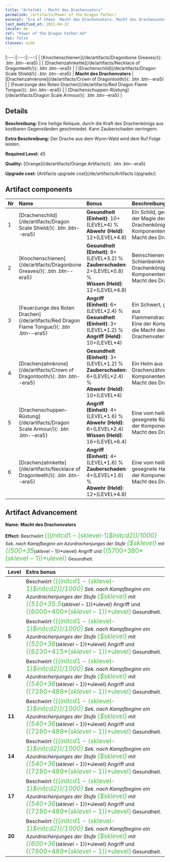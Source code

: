 ```yaml
---
title: "Artefakt - Macht des Drachenvaters"
permalink: /artifacts/Power of the Dragon Father/
excerpt: "Era of Chaos  Macht des Drachenvaters. Macht des Drachenvaters Eine heilige Reliquie, durch die Kraft des Drachenkönigs aus kostbaren Gegenständen geschmiedet. Kann Zauberschaden verringern."
last_modified_at: 2021-04-22
locale: de
ref: "Power of the Dragon Father.md"
toc: false
classes: wide
---
```


  |:---:|:---:|:---:| 
  | [Knochenschienen](/de/artifacts/Dragonbone Greaves/){: .btn .btn--era5} |   | [Drachenzahnkette](/de/artifacts/Necklace of Dragonteeth/){: .btn .btn--era5} | 
  | [Drachenschild](/de/artifacts/Dragon Scale Shield/){: .btn .btn--era5} | **Macht des Drachenvaters** | [Drachenzahnkrone](/de/artifacts/Crown of Dragontooth/){: .btn .btn--era5} | 
  | [Feuerzunge des Roten Drachen](/de/artifacts/Red Dragon Flame Tongue/){: .btn .btn--era5} |   | [Drachenschuppen-Rüstung](/de/artifacts/Dragon Scale Armour/){: .btn .btn--era5} | 


## Details

 **Beschreibung:** Eine heilige Reliquie, durch die Kraft des Drachenkönigs aus kostbaren Gegenständen geschmiedet. Kann Zauberschaden verringern.

 **Extra Beschreibung:** Der Drache aus dem Wynn-Wald wird dem Ruf Folge leisten.

 **Required Level:** 45

 **Quality:** [Orange](/de/artifacts/Orange Artifacts/){: .btn .btn--era5}

 **Upgrade cost:** [Artifacts upgrade cost](/de/artifacts/Artifacts Upgrade/)



## Artifact components

  | Nr |    Name    |   Bonus | Beschreibung | 
  |:---|:-----------|:--------|:------------| 
  | 1 | [Drachenschild](/de/artifacts/Dragon Scale Shield/){: .btn .btn--era5} | **Gesundheit (Einheit)**: 10+(LEVEL\*4) %<br/>**Abwehr (Held)**: 12+(LEVEL\*4.8) | Ein Schild, gesegnet mit der Magie des Drachenkönigs. Eine der Komponenten für die Macht des Drachenvaters. | 
  | 2 | [Knochenschienen](/de/artifacts/Dragonbone Greaves/){: .btn .btn--era5} | **Gesundheit (Einheit)**: 8+(LEVEL\*3.2) %<br/>**Zauberschaden**: 2+(LEVEL\*0.8) %<br/>**Wissen (Held)**: 12+(LEVEL\*4.8) | Beinschienen aus den Schienbeinknochen des Drachenkönigs. Eine der Komponenten für die Macht des Drachenvaters. | 
  | 3 | [Feuerzunge des Roten Drachen](/de/artifacts/Red Dragon Flame Tongue/){: .btn .btn--era5} | **Angriff (Einheit)**: 6+(LEVEL\*2.4) %<br/>**Gesundheit (Einheit)**: 3+(LEVEL\*1.2) %<br/>**Angriff (Held)**: 10+(LEVEL\*4) | Ein Schwert, geschmiedet aus Flammendrachenkristallen. Eine der Komponenten für die Macht des Drachenvaters. | 
  | 4 | [Drachenzahnkrone](/de/artifacts/Crown of Dragontooth/){: .btn .btn--era5} | **Gesundheit (Einheit)**: 3+(LEVEL\*1.2) %<br/>**Zauberschaden**: 6+(LEVEL\*2.4) %<br/>**Abwehr (Held)**: 10+(LEVEL\*4) | Ein Helm aus Drachenzähnen. Eine der Komponenten für die Macht des Drachenvaters. | 
  | 5 | [Drachenschuppen-Rüstung](/de/artifacts/Dragon Scale Armour/){: .btn .btn--era5} | **Angriff (Einheit)**: 4+(LEVEL\*1.6) %<br/>**Abwehr (Held)**: 6+(LEVEL\*2.4)<br/>**Wissen (Held)**: 16+(LEVEL\*6.4) | Eine vom heiligen Drachen gesegnete Rüstung. Eine der Komponenten für die Macht des Drachenvaters. | 
  | 6 | [Drachenzahnkette](/de/artifacts/Necklace of Dragonteeth/){: .btn .btn--era5} | **Angriff (Einheit)**: 4+(LEVEL\*1.6) %<br/>**Zauberschaden**: 4+(LEVEL\*1.6) %<br/>**Abwehr (Held)**: 12+(LEVEL\*4.8) | Eine vom heiligen Drachen gesegnete Halskette. Eine der Komponenten für die Macht des Drachenvaters. | 


## Artifact Advancement

 **Name: Macht des Drachenvaters**

 **Effect:** Beschwört <span style="color: #48b946;font-size:20px">{(($initcd1-($sklevel-1)*$initcd2))/1000}</span> Sek. nach Kampfbeginn ein Azurdrachenjunges der Stufe <span style="color: #48b946;font-size:20px">{$sklevel}</span> mit <span style="color: #48b946;font-size:20px">{(500+35*($sklevel-1))*$ulevel}</span> Angriff und <span style="color: #48b946;font-size:20px">{(5700+380*($sklevel-1))*$ulevel}</span> Gesundheit.

  |  Level  |    Extra bonus  | 
  |:--------|:----------------| 
  | **2** | Beschwört <span style="color: #48b946;font-size:20px">{(($initcd1-($sklevel-1)*$initcd2))/1000}</span> Sek. nach Kampfbeginn ein Azurdrachenjunges der Stufe <span style="color: #48b946;font-size:20px">{$sklevel}</span> mit <span style="color: #48b946;font-size:20px">{(510+35.5*($sklevel-1))*$ulevel}</span> Angriff und <span style="color: #48b946;font-size:20px">{(6000+400*($sklevel-1))*$ulevel}</span> Gesundheit. | 
  | **5** | Beschwört <span style="color: #48b946;font-size:20px">{(($initcd1-($sklevel-1)*$initcd2))/1000}</span> Sek. nach Kampfbeginn ein Azurdrachenjunges der Stufe <span style="color: #48b946;font-size:20px">{$sklevel}</span> mit <span style="color: #48b946;font-size:20px">{(520+36*($sklevel-1))*$ulevel}</span> Angriff und <span style="color: #48b946;font-size:20px">{(6230+415*($sklevel-1))*$ulevel}</span> Gesundheit. | 
  | **8** | Beschwört <span style="color: #48b946;font-size:20px">{(($initcd1-($sklevel-1)*$initcd2))/1000}</span> Sek. nach Kampfbeginn ein Azurdrachenjunges der Stufe <span style="color: #48b946;font-size:20px">{$sklevel}</span> mit <span style="color: #48b946;font-size:20px">{(540+36*($sklevel-1))*$ulevel}</span> Angriff und <span style="color: #48b946;font-size:20px">{(7280+489*($sklevel-1))*$ulevel}</span> Gesundheit. | 
  | **11** | Beschwört <span style="color: #48b946;font-size:20px">{(($initcd1-($sklevel-1)*$initcd2))/1000}</span> Sek. nach Kampfbeginn ein Azurdrachenjunges der Stufe <span style="color: #48b946;font-size:20px">{$sklevel}</span> mit <span style="color: #48b946;font-size:20px">{(540+36*($sklevel-1))*$ulevel}</span> Angriff und <span style="color: #48b946;font-size:20px">{(7280+489*($sklevel-1))*$ulevel}</span> Gesundheit. | 
  | **14** | Beschwört <span style="color: #48b946;font-size:20px">{(($initcd1-($sklevel-1)*$initcd2))/1000}</span> Sek. nach Kampfbeginn ein Azurdrachenjunges der Stufe <span style="color: #48b946;font-size:20px">{$sklevel}</span> mit <span style="color: #48b946;font-size:20px">{(540+36*($sklevel-1))*$ulevel}</span> Angriff und <span style="color: #48b946;font-size:20px">{(7280+489*($sklevel-1))*$ulevel}</span> Gesundheit. | 
  | **17** | Beschwört <span style="color: #48b946;font-size:20px">{(($initcd1-($sklevel-1)*$initcd2))/1000}</span> Sek. nach Kampfbeginn ein Azurdrachenjunges der Stufe <span style="color: #48b946;font-size:20px">{$sklevel}</span> mit <span style="color: #48b946;font-size:20px">{(540+36*($sklevel-1))*$ulevel}</span> Angriff und <span style="color: #48b946;font-size:20px">{(7280+489*($sklevel-1))*$ulevel}</span> Gesundheit. | 
  | **20** | Beschwört <span style="color: #48b946;font-size:20px">{(($initcd1-($sklevel-1)*$initcd2))/1000}</span> Sek. nach Kampfbeginn ein Azurdrachenjunges der Stufe <span style="color: #48b946;font-size:20px">{$sklevel}</span> mit <span style="color: #48b946;font-size:20px">{(600+36*($sklevel-1))*$ulevel}</span> Angriff und <span style="color: #48b946;font-size:20px">{(7800+489*($sklevel-1))*$ulevel}</span> Gesundheit. | 
